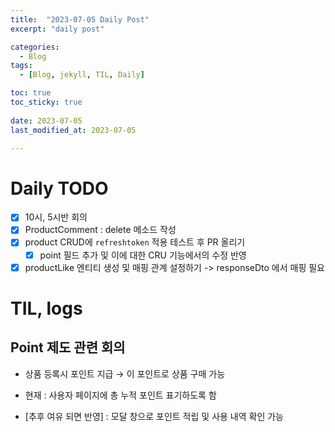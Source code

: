 ```yaml
---
title:  "2023-07-05 Daily Post"
excerpt: "daily post"

categories:
  - Blog
tags:
  - [Blog, jekyll, TIL, Daily]

toc: true
toc_sticky: true
 
date: 2023-07-05
last_modified_at: 2023-07-05

---
```


# Daily TODO

- [x] 10시, 5시반 회의
- [x] ProductComment : delete 메소드 작성
- [x] product CRUD에 `refreshtoken` 적용  테스트 후 PR 올리기
	- [x] point 필드 추가 및 이에 대한 CRU 기능에서의 수정 반영
- [x] productLike 엔티티 생성 및 매핑 관계 설정하기 -> responseDto 에서 매핑 필요

# TIL, logs

## Point 제도 관련 회의 
- 상품 등록시 포인트 지급  → 이 포인트로 상품 구매 가능

- 현재 : 사용자 페이지에 총 누적 포인트 표기하도록 함
- [추후 여유 되면 반영] : 모달 창으로 포인트 적립 및 사용 내역 확인 가능 